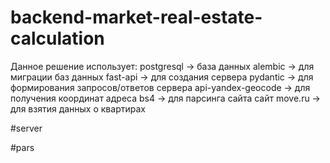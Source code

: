 # backend-market-real-estate-calculation

Данное решение использует:
postgresql -> база данных
alembic -> для миграции баз данных
fast-api -> для создания сервера
pydantic -> для формирования запросов/ответов сервера
api-yandex-geocode -> для получения координат адреса
bs4 -> для парсинга сайта
сайт move.ru -> для взятия данных о квартирах

#server

#pars
